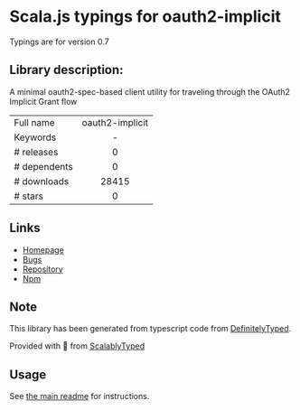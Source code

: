 
# Scala.js typings for oauth2-implicit

Typings are for version 0.7

## Library description:
A minimal oauth2-spec-based client utility for traveling through the OAuth2 Implicit Grant flow

|                    |                 |
| ------------------ | :-------------: |
| Full name          | oauth2-implicit |
| Keywords           | - |
| # releases         | 0 |
| # dependents       | 0 |
| # downloads        | 28415 |
| # stars            | 0 |

## Links
- [Homepage](https://github.com/jasonkuhrt/oauth2-implicit)
- [Bugs](https://github.com/jasonkuhrt/oauth2-implicit/issues)
- [Repository](https://github.com/jasonkuhrt/oauth2-implicit)
- [Npm](https://www.npmjs.com/package/oauth2-implicit)
    


## Note
This library has been generated from typescript code from [DefinitelyTyped](https://definitelytyped.org).

Provided with :purple_heart: from [ScalablyTyped](https://github.com/oyvindberg/ScalablyTyped)

## Usage
See [the main readme](../../readme.md) for instructions.


